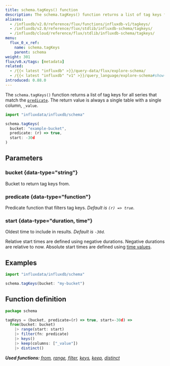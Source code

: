 ```yaml
---
title: schema.tagKeys() function
description: The schema.tagKeys() function returns a list of tag keys for all series that match the predicate.
aliases:
  - /influxdb/v2.0/reference/flux/functions/influxdb-v1/tagkeys/
  - /influxdb/v2.0/reference/flux/stdlib/influxdb-schema/tagkeys/
  - /influxdb/cloud/reference/flux/stdlib/influxdb-schema/tagkeys/
menu:
  flux_0_x_ref:
    name: schema.tagKeys
    parent: schema
weight: 301
flux/v0.x/tags: [metadata]
related:
  - /{{< latest "influxdb" >}}/query-data/flux/explore-schema/
  - /{{< latest "influxdb" "v1" >}}/query_language/explore-schema#show-tag-keys, SHOW TAG KEYS in InfluxQL
introduced: 0.88.0
---
```


The `schema.tagKeys()` function returns a list of tag keys for all series that match the [`predicate`](#predicate).
The return value is always a single table with a single column, `_value`.

```js
import "influxdata/influxdb/schema"

schema.tagKeys(
  bucket: "example-bucket",
  predicate: (r) => true,
  start: -30d
)
```

## Parameters

### bucket {data-type="string"}
Bucket to return tag keys from.

### predicate {data-type="function"}
Predicate function that filters tag keys.
_Default is `(r) => true`._

### start {data-type="duration, time"}
Oldest time to include in results.
_Default is `-30d`._

Relative start times are defined using negative durations.
Negative durations are relative to now.
Absolute start times are defined using [time values](/flux/v0.x/spec/types/#time-types).

## Examples
```js
import "influxdata/influxdb/schema"

schema.tagKeys(bucket: "my-bucket")
```


## Function definition
```js
package schema

tagKeys = (bucket, predicate=(r) => true, start=-30d) =>
  from(bucket: bucket)
    |> range(start: start)
    |> filter(fn: predicate)
    |> keys()
    |> keep(columns: ["_value"])
    |> distinct()
```

_**Used functions:**
[from](/flux/v0.x/stdlib/universe/from/),
[range](/flux/v0.x/stdlib/universe/range/),
[filter](/flux/v0.x/stdlib/universe/filter/),
[keys](/flux/v0.x/stdlib/universe/keys/),
[keep](/flux/v0.x/stdlib/universe/keep/),
[distinct](/flux/v0.x/stdlib/universe/distinct/)_
